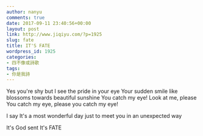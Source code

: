 ```yaml
---
author: nanyu
comments: true
date: 2017-09-11 23:40:56+00:00
layout: post
link: http://www.jiqiyu.com/?p=1925
slug: fate
title: IT'S FATE
wordpress_id: 1925
categories:
- 四不像或詩歌
tags:
- 你是我詩
---
```


Yes you're shy
but I see the pride in your eye
Your sudden smile
like blossoms towards beautiful sunshine
You catch my eye!
Look at me, please
You catch my eye, please
you catch my eye!

I say
It's a most wonderful day
just to meet you
in an unexpected way

It's God sent
It's FATE
